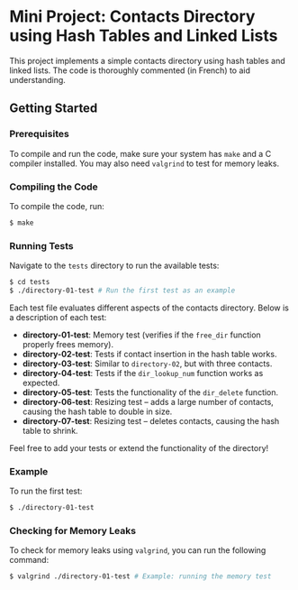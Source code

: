 # Mini Project: Contacts Directory using Hash Tables and Linked Lists

This project implements a simple contacts directory using hash tables and linked lists. The code is thoroughly commented (in French) to aid understanding.

## Getting Started

### Prerequisites

To compile and run the code, make sure your system has `make` and a C compiler installed. You may also need `valgrind` to test for memory leaks.

### Compiling the Code

To compile the code, run:

```bash
$ make
```
### Running Tests
Navigate to the `tests` directory to run the available tests:
```bash
$ cd tests
$ ./directory-01-test # Run the first test as an example
```

Each test file evaluates different aspects of the contacts directory. Below is a description of each test:

- **directory-01-test**: Memory test (verifies if the `free_dir` function properly frees memory).
- **directory-02-test**: Tests if contact insertion in the hash table works.
- **directory-03-test**: Similar to `directory-02`, but with three contacts.
- **directory-04-test**: Tests if the `dir_lookup_num` function works as expected.
- **directory-05-test**: Tests the functionality of the `dir_delete` function.
- **directory-06-test**: Resizing test – adds a large number of contacts, causing the hash table to double in size.
- **directory-07-test**: Resizing test – deletes contacts, causing the hash table to shrink.

Feel free to add your tests or extend the functionality of the directory!

### Example

To run the first test:
```bash
$ ./directory-01-test
```
### Checking for Memory Leaks

To check for memory leaks using `valgrind`, you can run the following command:
```bash
$ valgrind ./directory-01-test # Example: running the memory test
```
